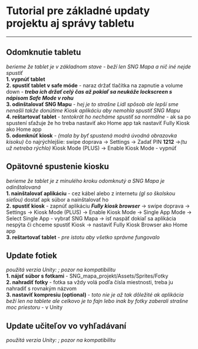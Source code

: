 # Tutorial pre základné updaty projektu aj správy tabletu
---
## Odomknutie tabletu
*berieme že tablet je v základnom stave - beží len SNG Mapa a nič iné nejde spustiť*<br>
**1. vypnúť tablet**<br>
**2. spustiť tablet v safe móde** - naraz držať tlačítka na zapnutie a volume down - _**treba ich držať celý čas až pokiaľ sa neukáže lockscreen s nápisom Safe Mode v rohu**_<br>
**3. odinštalovať SNG Mapu** - *hej je to strašne Lidl spôsob ale lepší sme nenašli takže donútime Kiosk aplikáciu aby nemohla spustiť SNG Mapu*<br>
**4. reštartovať tablet** - *tentokrát ho necháme spustiť sa normálne* - ak sa po spustení sťažuje že ho treba nastaviť ako Home app tak nastaviť Fully Kiosk ako Home app<br>
**5. odomknúť kiosk** - *(mala by byť spustená modrá úvodná obrazovka kisoku)* čo najrýchlejšie: swipe doprava -> Settings -> Zadať PIN **1212** ->*(tu už netreba rýchlo)* Kiosk Mode (PLUS) -> Enable Kiosk Mode - vypnúť

## Opätovné spustenie kiosku
*berieme že tablet je z minulého kroku odomknutý a SNG Mapa je odinštalovaná*<br>
**1. nainštalovať aplikáciu** - cez kábel alebo z internetu *(gl so školskou sieťou)* dostať apk súbor a nainštalovať ho<br>
**2. spustiť kiosk** - zapnúť aplikáciu _**Fully kiosk browser**_ -> swipe doprava -> Settings -> Kiosk Mode (PLUS) -> Enable Kiosk Mode -> Single App Mode -> Select Single App - vybrať SNG Mapa -> ísť naspäť dokiaľ sa aplikácia nespýta či chceme spustiť Kiosk -> nastaviť Fully Kiosk Browser ako Home app<br>
**3. reštartovať tablet** - *pre istotu aby všetko správne fungovalo*

## Update fotiek
*použitá verzia Unity: ; pozor na kompatibilitu*<br>
**1. nájsť súbor s fotkami** - SNG_mapa_projekt/Assets/Sprites/Fotky<br>
**2. nahradiť fotky** - fotka sa vždy volá podľa čísla miestnosti, treba ju nahradiť s rovnakým názvom<br>
**3. nastaviť kompresiu (optional)** - *toto nie je až tak dôležité ak aplikácia beží len na tablete ale celkovo je to fajn lebo inak by fotky zaberali strašne moc priestoru* - v Unity 

## Update učiteľov vo vyhľadávaní
*použitá verzia Unity: ; pozor na kompatibilitu*
